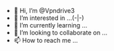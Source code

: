 - 👋 Hi, I’m @Vpndrive3
- 👀 I’m interested in ...(-|-)
- 🌱 I’m currently learning ...
- 💞️ I’m looking to collaborate on ...
- 📫 How to reach me ...

<!---
Vpndrive3/Vpndrive3 is a ✨ special ✨ repository because its `README.md` (this file) appears on your GitHub profile.
You can click the Preview link to take a look at your changes.
--->
